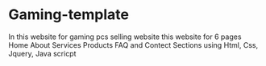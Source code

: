 # Gaming-template
 In this website for gaming pcs selling website this website for 6 pages Home About Services Products FAQ and Contect Sections using Html, Css, Jquery, Java scricpt
